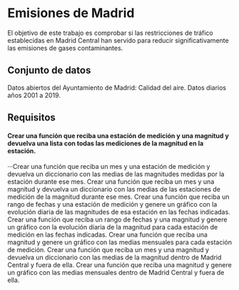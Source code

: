 # Emisiones de Madrid
El objetivo de este trabajo es comprobar si las restricciones de tráfico establecidas en Madrid Central han servido para reducir significativamente las emisiones de gases contaminantes.

## Conjunto de datos
Datos abiertos del Ayuntamiento de Madrid: Calidad del aire. Datos diarios años 2001 a 2019.

## Requisitos
#### Crear una función que reciba una estación de medición y una magnitud y devuelva una lista con todas las mediciones de la magnitud en la estación.
···Crear una función que reciba un mes y una estación de medición y devuelva un diccionario con las medias de las magnitudes medidas por la estación durante ese mes.
Crear una función que reciba un mes y una magnitud y devuelva un diccionario con las medias de las estaciones de medición de la magnitud durante ese mes.
Crear una función que reciba un rango de fechas y una estación de medición y genere un gráfico con la evolución diaria de las magnitudes de esa estación en las fechas indicadas.
Crear una función que reciba un rango de fechas y una magnitud y genere un gráfico con la evolución diaria de la magnitud para cada estación de medición en las fechas indicadas.
Crear una función que reciba una magnitud y genere un gráfico con las medias mensuales para cada estación de medición.
Crear una función que reciba un mes y una magnitud y devuelva un diccionario con las medias de la magnitud dentro de Madrid Central y fuera de ella.
Crear una función que reciba una magnitud y genere un gráfico con las medias mensuales dentro de Madrid Central y fuera de ella.